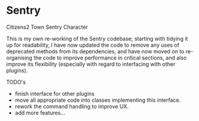 # Sentry
Citizens2 Town Sentry Character

This is my own re-working of the Sentry codebase; starting with tidying it up for readability, I have now updated the code to
remove any uses of deprecated methods from its dependencies, and have now moved on to re-organising the code to improve 
performance in critical sections, and also improve its flexibility (especially with regard to interfacing with other plugins).

TODO's
* finish interface for other plugins
* move all appropriate code into classes implementing this interface.
* rework the command handling to improve UX.
* add more features...